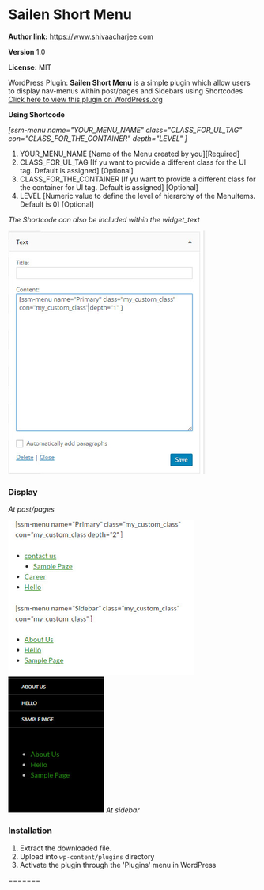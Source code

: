  
# Sailen Short Menu  #
**Author link:** https://www.shivaacharjee.com

**Version** 1.0

**License:** MIT  


WordPress Plugin:  <strong>Sailen Short Menu</strong> is a simple plugin which allow users to display nav-menus within post/pages and Sidebars using Shortcodes
<a target='_blank' href='https://wordpress.org/plugins/sailen-short-menu/' target='_blank'>Click here to view this plugin on WordPress.org</a>

**Using Shortcode**

<i>[ssm-menu name="YOUR_MENU_NAME" class="CLASS_FOR_UL_TAG" con="CLASS_FOR_THE_CONTAINER" depth="LEVEL" ]</i>

<ol>
 <li>YOUR_MENU_NAME</> [Name of the Menu created by you][Required]</li>

 <li>CLASS_FOR_UL_TAG [If yu want to provide a different class for the Ul tag. Default is assigned] [Optional]</li>

 <li>CLASS_FOR_THE_CONTAINER [If yu want to provide a different class for the container for Ul tag. Default is assigned] [Optional]</li>

 <li>LEVEL [Numeric value to define the level of hierarchy of the MenuItems. Default is 0] [Optional]</li>
</ol>

<i>The Shortcode can also be included within the widget_text</i>

<img src='images/screenshot-2.jpg' traget='_blank'/>



### Display ###
<i>At post/pages</i>

<img src="images/screenshot-1.jpg" traget='_blank'/>


<img src="images/screenshot-3.jpg" traget='_blank'/>
<i>At sidebar</i>

### Installation ###
1. Extract the downloaded file. 
1. Upload into `wp-content/plugins` directory
2. Activate the plugin through the 'Plugins' menu in WordPress

  
 
=======
 

